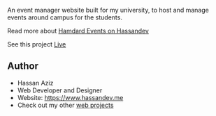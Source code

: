 An event manager website built for my university, to host and manage events around campus for the students.

Read more about [Hamdard Events on Hassandev](https://www.hassandev.me/projects/hamdard-events)

See this project [Live](https://hamdardevents.vercel.app/)

## Author
- Hassan Aziz
- Web Developer and Designer
- Website: https://www.hassandev.me
- Check out my other [web projects](https://www.hassandev.me/projects)
